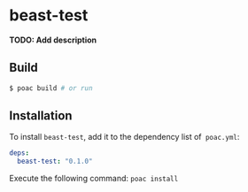 # beast-test
**TODO: Add description**

## Build

```bash
$ poac build # or run
```

## Installation

To install `beast-test`, add it to the dependency list of` poac.yml`:

```yaml
deps:
  beast-test: "0.1.0"
```

Execute the following command:
`poac install`
